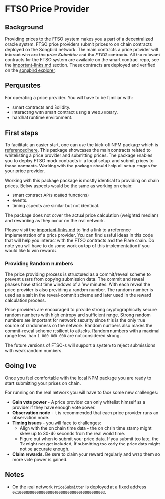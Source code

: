 # FTSO Price Provider

## Background

Providing prices to the FTSO system makes you a part of a decentralized oracle system. FTSO price providers submit prices to on chain contracts deployed on the Songbird network. The main contracts a price provider will interact with are the _price Submitter_ and the _FTSO_ contracts. All the relevant contracts for the FTSO system are available on the smart contract repo, see the [important-links.md](../../developing-on-top-of-flare/important-links.md) section. These contracts are deployed and verified on the [songbird explorer](https://songbird-explorer.flare.network).

## Perquisites

For operating a price provider. You will have to be familiar with:

* smart contracts and Solidity.
* interacting with smart contract using a web3 library.
* hardhat runtime environment.

## First steps

To facilitate an easier start, one can use the kick-off NPM package which is [referenced here](../../developing-on-top-of-flare/important-links.md). This package showcases the main contracts related to whitelisting a price provider and submitting prices. The package enables you to deploy FTSO mock contracts in a local setup, and submit prices to those contracts. Working with the package should help all setup stages for your price provider.

Working with this package package is mostly identical to providing on chain prices. Below aspects would be the same as working on chain:

* smart contract APIs (called functions)
* events.
* timing aspects are similar but not identical.

The package does not cover the actual price calculation (weighted median) and rewarding as they occur on the real network.

Please visit the [important-links.md](../../developing-on-top-of-flare/important-links.md) to find a link to a reference implementation of a price provider. You can find useful ideas in this code that will help you interact with the FTSO contracts and the Flare chain. Do note you will have to do some work on top of this implementation if you would like to win rewards.

### Providing Random numbers

The price providing process is structured as a commit/reveal scheme to prevent users from copying submission data. The commit and reveal phases have strict time windows of a few minutes. With each reveal the price provider is also providing a random number. The random number is used as a salt in the reveal-commit scheme and later used in the reward calculation process.

Price providers are encouraged to provide strong cryptographically secure random numbers with high entropy and sufficient range. Strong random numbers are important for network security since this is the only true source of randomness on the network. Random numbers also makes the commit-reveal scheme resilient to attacks. Random numbers with a maximal range less than `1_000_000_000` are not considered strong.

The future versions of FTSO-s will support a system to reject submissions with weak random numbers.

## Going live

Once you feel comfortable with the local NPM package you are ready to start submitting your prices on chain.

For running on the real network you will have to face some new challenges:

* **Gain vote power** - A price provider can only whitelist himself as a provider if they have enough vote power.
* **Observation node** - It is recommended that each price provider runs an observation node.
* **Timing issues** - you will face to challenges:
  * Align with the on chain time data - the on chain time stamp might skew up to 30-40 seconds from the real world time.
  * Figure out when to submit your price data. If you submit too late, the Tx might not get included, if submitting too early the price data might not be accurate enough.
* **Claim rewards.** Be sure to claim your reward regularly and wrap them so more vote power is gained.

## Notes

* On the real network `PriceSubmitter` is deployed at a fixed address `0x1000000000000000000000000000000000000003`.
